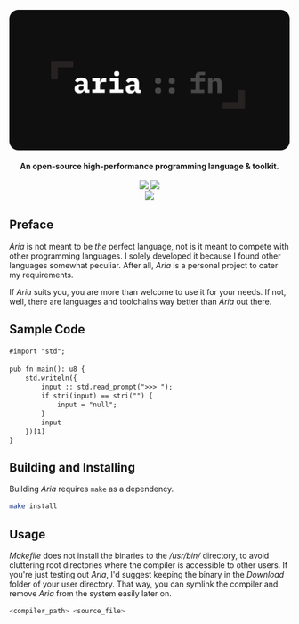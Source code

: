 <p align="center">
    <img src="docs/assets/aria-banner-dark-white-optimized.png?raw=true" alt="aria-banner-dark-white-optimized.png">
    <br/>
    <br/>
    <b>An open-source high-performance programming language & toolkit.</b>
    <br/>
    <br/>
    <a href="https://github.com/huzaifash/aria/actions">
        <img src="https://github.com/huzaifash/aria/workflows/build/badge.svg">
    </a>
    <a href="https://github.com/huzaifash/aria/blob/master/LICENSE">
        <img src="https://img.shields.io/github/license/huzaifash/aria">
    </a>
    <br/>
    <a href="https://github.com/huzaifash/aria.git">
        <img src="https://img.shields.io/github/languages/code-size/huzaifash/aria">
    </a>
</p>

## Preface
_Aria_ is not meant to be _the_ perfect language, not is it meant
to compete with other programming languages. I solely developed it because I
found other languages somewhat peculiar. After all, _Aria_ is a personal project to cater my
requirements.

If _Aria_ suits you, you are more than welcome to use it for your needs. If
not, well, there are languages and toolchains way better than _Aria_ out
there.

## Sample Code
```
#import "std";

pub fn main(): u8 {
    std.writeln({
        input :: std.read_prompt(">>> ");
        if stri(input) == stri("") {
            input = "null";
        }
        input
    })[1]
}
```

## Building and Installing
Building _Aria_ requires `make` as a dependency.
```sh
make install
```

## Usage
_Makefile_ does not install the binaries to the _/usr/bin/_ directory, to
avoid cluttering root directories where the compiler is accessible to
other users. If you're just testing out _Aria_, I'd suggest keeping the binary
in the _Download_ folder of your user directory. That way, you can symlink
the compiler and remove _Aria_ from the system easily later on.
```sh
<compiler_path> <source_file>
```

